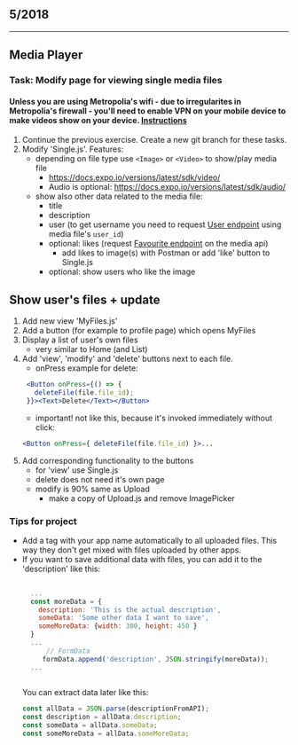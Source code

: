 
## 5/2018

---

## Media Player

### Task: Modify page for viewing single media files
#### Unless you are using Metropolia's wifi - due to irregularites in Metropolia's firewall - you'll need to enable VPN on your mobile device to make videos show on your device. [Instructions](https://wiki.metropolia.fi/pages/viewpage.action?pageId=149652071#VPN-et%C3%A4yhteydet-VPN-apuohjelmanasennusjak%C3%A4ytt%C3%B6mobiililaitteissa)

1. Continue the previous exercise. Create a new git branch for these tasks.
1. Modify 'Single.js'. Features:
    - depending on file type use `<Image>` or `<Video>` to show/play media file
        - https://docs.expo.io/versions/latest/sdk/video/
        - Audio is optional: https://docs.expo.io/versions/latest/sdk/audio/
    - show also other data related to the media file:
        - title
        - description
        - user (to get username you need to request [User endpoint](http://media.mw.metropolia.fi/wbma/docs/#api-User-GetUser) using media file's `user_id`)
        - optional: likes (request [Favourite endpoint](http://media.mw.metropolia.fi/wbma/docs/#api-Favourite) on the media api)
            - add likes to image(s) with Postman or add 'like' button to Single.js
        - optional: show users who like the image

## Show user's files + update

1. Add new view 'MyFiles.js'
1. Add a button (for example to profile page) which opens MyFiles
1. Display a list of user's own files
    - very similar to Home (and List)
1. Add 'view', 'modify' and 'delete' buttons next to each file.
    - onPress example for delete:
    ```jsx harmony
     <Button onPress={() => {
       deleteFile(file.file_id);
     }}><Text>Delete</Text></Button>
    ```
    - important! not like this, because it's invoked immediately without click:
    ```jsx harmony
    <Button onPress={ deleteFile(file.file_id) }>...
    ```
1. Add corresponding functionality to the buttons
    - for 'view' use Single.js
    - delete does not need it's own page
    - modify is 90% same as Upload
        - make a copy of Upload.js and remove ImagePicker

### Tips for project
- Add a tag with your app name automatically to all uploaded files. This way they don't get mixed with files uploaded by other apps.
- If you want to save additional data with files, you can add it to the 'description' like this:
    ```javascript
      
      ...
      const moreData = {
        description: 'This is the actual description',
        someData: 'Some other data I want to save',
        someMoreData: {width: 300, height: 450 } 
      }
      ...
          // FormData
         formData.append('description', JSON.stringify(moreData));
      ...
      
    ```
    You can extract data later like this:
    ```javascript
    const allData = JSON.parse(descriptionFromAPI);
    const description = allData.description;
    const someData = allData.someData;
    const someMoreData = allData.someMoreData;
    ```
